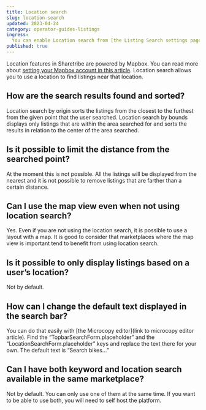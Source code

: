 ```yaml
---
title: Location search
slug: location-search
updated: 2023-04-24
category: operator-guides-listings
ingress:
  You can enable Location search from [the Listing Search settings page in Console](link to the console listing search page). 
published: true
---
```



Location features in Sharetribe are powered by Mapbox. You can read more about [setting your Mapbox account in this article](https://www.sharetribe.com/docs/ftw/how-to-set-up-mapbox-for-ftw/). Location search allows you to use a location to find listings near that location.

## How are the search results found and sorted?

Location search by origin sorts the listings from the closest to the furthest from the given point that the user searched. Location search by bounds displays only listings that are within the area searched for and sorts the results in relation to the center of the area searched.

## Is it possible to limit the distance from the searched point?

At the moment this is not possible. All the listings will be displayed from the nearest and it is not possible to remove listings that are farther than a certain distance. 

## Can I use the map view even when not using location search?
Yes. Even if you are not using the location search, it is possible to use a layout with a map. It is good to consider that marketplaces where the map view is important tend to benefit from using location search. 

## Is it possible to only display listings based on a user’s location?

Not by default.

## How can I change the default text displayed in the search bar?

You can do that easily with [the Microcopy editor](link to microcopy editor article). Find the “TopbarSearchForm.placeholder” and the “LocationSearchForm.placeholder” keys and replace the text there for your own. The default text is “Search bikes…”

## Can I have both keyword and location search available in the same marketplace?

Not by default. You can only use one of them at the same time. If you want to be able to use both, you will need to self host the platform. 
